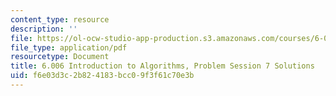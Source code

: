 ```yaml
---
content_type: resource
description: ''
file: https://ol-ocw-studio-app-production.s3.amazonaws.com/courses/6-006-introduction-to-algorithms-spring-2020/f6e03d3c2b824183bcc09f3f61c70e3b_MIT6_006S20_prob7sol.pdf
file_type: application/pdf
resourcetype: Document
title: 6.006 Introduction to Algorithms, Problem Session 7 Solutions
uid: f6e03d3c-2b82-4183-bcc0-9f3f61c70e3b
---
```


